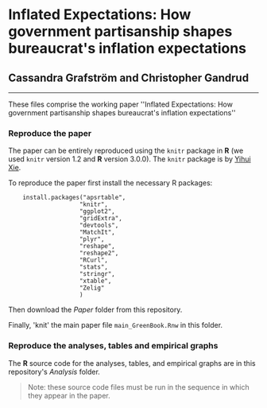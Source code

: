 # Inflated Expectations: How government partisanship shapes bureaucrat's inflation expectations

## Cassandra Grafström and Christopher Gandrud

---

These files comprise the working paper ''Inflated Expectations: How government partisanship shapes bureaucrat's inflation expectations''

### Reproduce the paper

The paper can be entirely reproduced using the `knitr` package in **R** (we used `knitr` version 1.2 and **R** version 3.0.0). The `knitr` package is by [Yihui Xie](http://yihui.name/). 

To reproduce the paper first install the necessary R packages:

```{r}
    install.packages("apsrtable",
                    "knitr", 
                    "ggplot2", 
                    "gridExtra",
                    "devtools", 
                    "MatchIt", 
                    "plyr",
                    "reshape", 
                    "reshape2", 
                    "RCurl",
                    "stats", 
                    "stringr",
                    "xtable", 
                    "Zelig"
                    )
```
              
Then download the *Paper* folder from this repository.

Finally, 'knit' the main paper file `main_GreenBook.Rnw` in this folder.

### Reproduce the analyses, tables and empirical graphs

The **R** source code for the analyses, tables, and empirical graphs are in this repository's *Analysis* folder. 

> Note: these source code files must be run in the sequence in which they appear in the paper.

